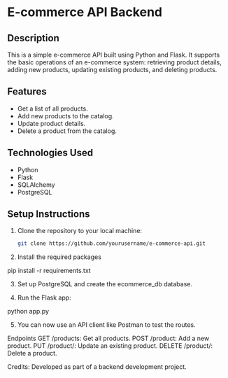 # E-commerce API Backend

## Description
This is a simple e-commerce API built using Python and Flask. It supports the basic operations of an e-commerce system: retrieving product details, adding new products, updating existing products, and deleting products.

## Features
- Get a list of all products.
- Add new products to the catalog.
- Update product details.
- Delete a product from the catalog.

## Technologies Used
- Python
- Flask
- SQLAlchemy
- PostgreSQL

## Setup Instructions

1. Clone the repository to your local machine:
   ```bash
   git clone https://github.com/yourusername/e-commerce-api.git

2. Install the required packages

pip install -r requirements.txt

3. Set up PostgreSQL and create the ecommerce_db database.

4. Run the Flask app:

python app.py

5. You can now use an API client like Postman to test the routes.

Endpoints
GET /products: Get all products.
POST /product: Add a new product.
PUT /product/<id>: Update an existing product.
DELETE /product/<id>: Delete a product.

Credits:
Developed as part of a backend development project.





